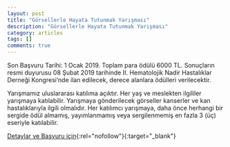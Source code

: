 ```yaml
---
layout: post
title: "Görsellerle Hayata Tutunmak Yarışması"
description: "Görsellerle Hayata Tutunmak Yarışması"
category: articles
tags: []
comments: true
---
```


Son Başvuru Tarihi: 1 Ocak 2019. Toplam para ödülü 6000 TL. 
Sonuçların resmi duyurusu 08 Şubat 2019 tarihinde II. Hematolojik Nadir Hastalıklar Derneği Kongresi’nde ilan edilecek, derece alanlara ödülleri verilecektir.

Yarışmamız uluslararası katılıma açıktır. Her yaş ve meslekten ilgililer yarışmaya katılabilir.
Yarışmaya gönderilecek görseller kanserler ve kan hastalıklarıyla ilgili olmalıdır.
Her katılımcı yarışmaya, daha önce herhangi bir sergide ödül almamış, yayımlanmamış veya sergilenmemiş en fazla 3 (üç) eseriyle katılabilir.

[Detaylar ve Başvuru için](http://www.nadirhastaliklar.org.tr/?utm_source=edebiyatyarismalari.com&utm_medium=affiliate&utm_campaign=cpc){:rel="nofollow"}{:target="_blank"}